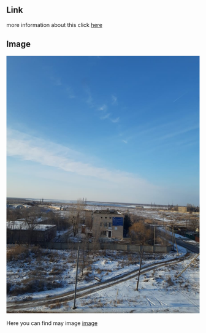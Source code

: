 ## Link
more information about this click [here](https://google.com)

## Image
![wolga](wolga.jpg)

Here you can find may image [image](wolga.jpg)
